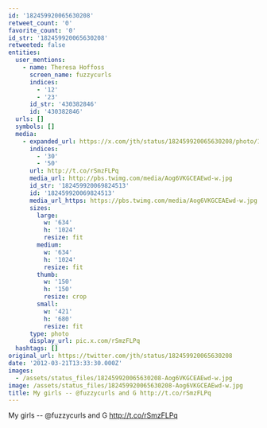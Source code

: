 ```yaml
---
id: '182459920065630208'
retweet_count: '0'
favorite_count: '0'
id_str: '182459920065630208'
retweeted: false
entities:
  user_mentions:
    - name: Theresa Hoffoss
      screen_name: fuzzycurls
      indices:
        - '12'
        - '23'
      id_str: '430382846'
      id: '430382846'
  urls: []
  symbols: []
  media:
    - expanded_url: https://x.com/jth/status/182459920065630208/photo/1
      indices:
        - '30'
        - '50'
      url: http://t.co/rSmzFLPq
      media_url: http://pbs.twimg.com/media/Aog6VKGCEAEwd-w.jpg
      id_str: '182459920069824513'
      id: '182459920069824513'
      media_url_https: https://pbs.twimg.com/media/Aog6VKGCEAEwd-w.jpg
      sizes:
        large:
          w: '634'
          h: '1024'
          resize: fit
        medium:
          w: '634'
          h: '1024'
          resize: fit
        thumb:
          w: '150'
          h: '150'
          resize: crop
        small:
          w: '421'
          h: '680'
          resize: fit
      type: photo
      display_url: pic.x.com/rSmzFLPq
  hashtags: []
original_url: https://twitter.com/jth/status/182459920065630208
date: '2012-03-21T13:33:30.000Z'
images:
  - /assets/status_files/182459920065630208-Aog6VKGCEAEwd-w.jpg
image: /assets/status_files/182459920065630208-Aog6VKGCEAEwd-w.jpg
title: My girls -- @fuzzycurls and G http://t.co/rSmzFLPq
---
```


My girls -- @fuzzycurls and G http://t.co/rSmzFLPq